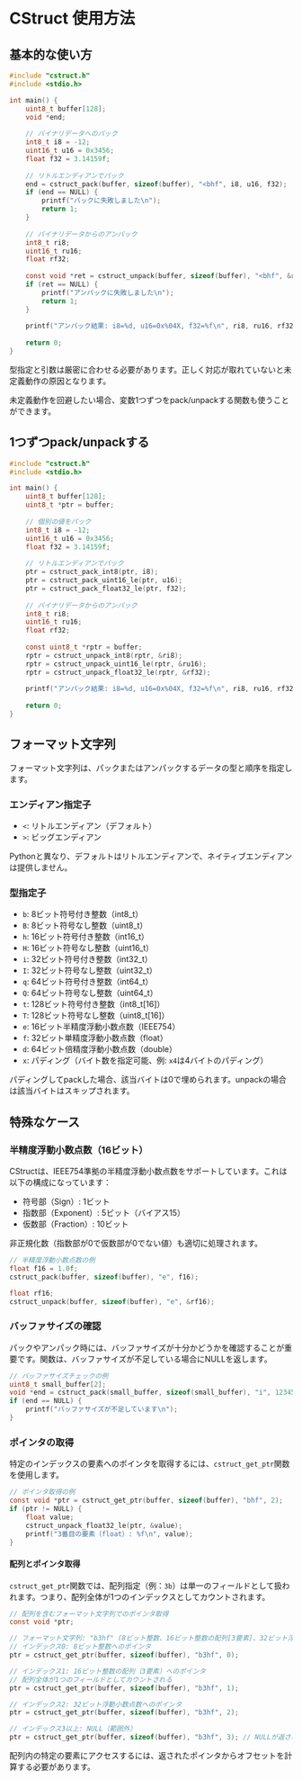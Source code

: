 # CStruct 使用方法

## 基本的な使い方

```c
#include "cstruct.h"
#include <stdio.h>

int main() {
    uint8_t buffer[128];
    void *end;
    
    // バイナリデータへのパック
    int8_t i8 = -12;
    uint16_t u16 = 0x3456;
    float f32 = 3.14159f;
    
    // リトルエンディアンでパック
    end = cstruct_pack(buffer, sizeof(buffer), "<bhf", i8, u16, f32);
    if (end == NULL) {
        printf("パックに失敗しました\n");
        return 1;
    }
    
    // バイナリデータからのアンパック
    int8_t ri8;
    uint16_t ru16;
    float rf32;
    
    const void *ret = cstruct_unpack(buffer, sizeof(buffer), "<bhf", &ri8, &ru16, &rf32);
    if (ret == NULL) {
        printf("アンパックに失敗しました\n");
        return 1;
    }
    
    printf("アンパック結果: i8=%d, u16=0x%04X, f32=%f\n", ri8, ru16, rf32);
    
    return 0;
}
```

型指定と引数は厳密に合わせる必要があります。正しく対応が取れていないと未定義動作の原因となります。

未定義動作を回避したい場合、変数1つずつをpack/unpackする関数も使うことができます。

## 1つずつpack/unpackする

```c
#include "cstruct.h"
#include <stdio.h>

int main() {
    uint8_t buffer[128];
    uint8_t *ptr = buffer;
    
    // 個別の値をパック
    int8_t i8 = -12;
    uint16_t u16 = 0x3456;
    float f32 = 3.14159f;
    
    // リトルエンディアンでパック
    ptr = cstruct_pack_int8(ptr, i8);
    ptr = cstruct_pack_uint16_le(ptr, u16);
    ptr = cstruct_pack_float32_le(ptr, f32);
    
    // バイナリデータからのアンパック
    int8_t ri8;
    uint16_t ru16;
    float rf32;
    
    const uint8_t *rptr = buffer;
    rptr = cstruct_unpack_int8(rptr, &ri8);
    rptr = cstruct_unpack_uint16_le(rptr, &ru16);
    rptr = cstruct_unpack_float32_le(rptr, &rf32);
    
    printf("アンパック結果: i8=%d, u16=0x%04X, f32=%f\n", ri8, ru16, rf32);
    
    return 0;
}
```

## フォーマット文字列

フォーマット文字列は、パックまたはアンパックするデータの型と順序を指定します。

### エンディアン指定子

- `<`: リトルエンディアン（デフォルト）
- `>`: ビッグエンディアン

Pythonと異なり、デフォルトはリトルエンディアンで、ネイティブエンディアンは提供しません。

### 型指定子

- `b`: 8ビット符号付き整数（int8_t）
- `B`: 8ビット符号なし整数（uint8_t）
- `h`: 16ビット符号付き整数（int16_t）
- `H`: 16ビット符号なし整数（uint16_t）
- `i`: 32ビット符号付き整数（int32_t）
- `I`: 32ビット符号なし整数（uint32_t）
- `q`: 64ビット符号付き整数（int64_t）
- `Q`: 64ビット符号なし整数（uint64_t）
- `t`: 128ビット符号付き整数（int8_t[16]）
- `T`: 128ビット符号なし整数（uint8_t[16]）
- `e`: 16ビット半精度浮動小数点数（IEEE754）
- `f`: 32ビット単精度浮動小数点数（float）
- `d`: 64ビット倍精度浮動小数点数（double）
- `x`: パディング（バイト数を指定可能、例: `x4`は4バイトのパディング）

パディングしてpackした場合、該当バイトは0で埋められます。unpackの場合は該当バイトはスキップされます。

## 特殊なケース

### 半精度浮動小数点数（16ビット）

CStructは、IEEE754準拠の半精度浮動小数点数をサポートしています。これは以下の構成になっています：

- 符号部（Sign）: 1ビット
- 指数部（Exponent）: 5ビット（バイアス15）
- 仮数部（Fraction）: 10ビット

非正規化数（指数部が0で仮数部が0でない値）も適切に処理されます。

```c
// 半精度浮動小数点数の例
float f16 = 1.0f;
cstruct_pack(buffer, sizeof(buffer), "e", f16);

float rf16;
cstruct_unpack(buffer, sizeof(buffer), "e", &rf16);
```

### バッファサイズの確認

パックやアンパック時には、バッファサイズが十分かどうかを確認することが重要です。関数は、バッファサイズが不足している場合にNULLを返します。

```c
// バッファサイズチェックの例
uint8_t small_buffer[2];
void *end = cstruct_pack(small_buffer, sizeof(small_buffer), "i", 12345);
if (end == NULL) {
    printf("バッファサイズが不足しています\n");
}
```

### ポインタの取得

特定のインデックスの要素へのポインタを取得するには、`cstruct_get_ptr`関数を使用します。

```c
// ポインタ取得の例
const void *ptr = cstruct_get_ptr(buffer, sizeof(buffer), "bhf", 2);
if (ptr != NULL) {
    float value;
    cstruct_unpack_float32_le(ptr, &value);
    printf("3番目の要素（float）: %f\n", value);
}
```

#### 配列とポインタ取得

`cstruct_get_ptr`関数では、配列指定（例：`3b`）は単一のフィールドとして扱われます。つまり、配列全体が1つのインデックスとしてカウントされます。

```c
// 配列を含むフォーマット文字列でのポインタ取得
const void *ptr;

// フォーマット文字列: "b3hf" (8ビット整数、16ビット整数の配列[3要素]、32ビット浮動小数点数)
// インデックス0: 8ビット整数へのポインタ
ptr = cstruct_get_ptr(buffer, sizeof(buffer), "b3hf", 0);

// インデックス1: 16ビット整数の配列（3要素）へのポインタ
// 配列全体が1つのフィールドとしてカウントされる
ptr = cstruct_get_ptr(buffer, sizeof(buffer), "b3hf", 1);

// インデックス2: 32ビット浮動小数点数へのポインタ
ptr = cstruct_get_ptr(buffer, sizeof(buffer), "b3hf", 2);

// インデックス3以上: NULL（範囲外）
ptr = cstruct_get_ptr(buffer, sizeof(buffer), "b3hf", 3); // NULLが返される
```

配列内の特定の要素にアクセスするには、返されたポインタからオフセットを計算する必要があります。
